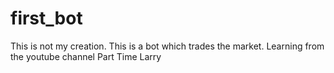 # first_bot
This is not my creation. This is a bot which trades the market. Learning from the youtube channel Part Time Larry
